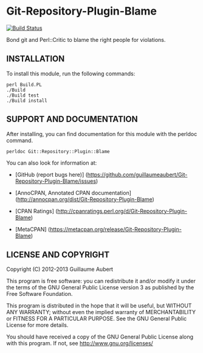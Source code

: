 Git-Repository-Plugin-Blame
===========================

[![Build Status](https://travis-ci.org/guillaumeaubert/Git-Repository-Plugin-Blame.png?branch=master)](https://travis-ci.org/guillaumeaubert/Git-Repository-Plugin-Blame)

Bond git and Perl::Critic to blame the right people for violations.


INSTALLATION
------------

To install this module, run the following commands:

	perl Build.PL
	./Build
	./Build test
	./Build install


SUPPORT AND DOCUMENTATION
-------------------------

After installing, you can find documentation for this module with the
perldoc command.

	perldoc Git::Repository::Plugin::Blame


You can also look for information at:

 * [GitHub (report bugs here)]
   (https://github.com/guillaumeaubert/Git-Repository-Plugin-Blame/issues)

 * [AnnoCPAN, Annotated CPAN documentation]
   (http://annocpan.org/dist/Git-Repository-Plugin-Blame)

 * [CPAN Ratings]
   (http://cpanratings.perl.org/d/Git-Repository-Plugin-Blame)

 * [MetaCPAN]
   (https://metacpan.org/release/Git-Repository-Plugin-Blame)


LICENSE AND COPYRIGHT
---------------------

Copyright (C) 2012-2013 Guillaume Aubert

This program is free software: you can redistribute it and/or modify it under
the terms of the GNU General Public License version 3 as published by the Free
Software Foundation.

This program is distributed in the hope that it will be useful, but WITHOUT ANY
WARRANTY; without even the implied warranty of MERCHANTABILITY or FITNESS FOR A
PARTICULAR PURPOSE. See the GNU General Public License for more details.

You should have received a copy of the GNU General Public License along with
this program. If not, see http://www.gnu.org/licenses/


